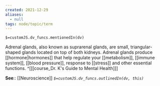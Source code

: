 ```yaml
---
created: 2021-12-29 
aliases:
  - null
tags: node/topic/term
---
```

`$=customJS.dv_funcs.mentionedIn(dv)`

Adrenal glands, also known as suprarenal glands, are small, triangular-shaped glands located on top of both kidneys. Adrenal glands produce [[hormone|hormones]] that help regulate your [[metabolism]], [[immune system]], [[blood pressure]], response to [[stress]] and other essential functions.
 ^[[[course_Dr. K's Guide to Mental Health]]]

**See**:: [[Neuroscience]]
*`$=customJS.dv_funcs.outlinedIn(dv, this)`*